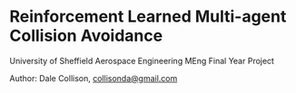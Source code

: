# Reinforcement Learned Multi-agent Collision Avoidance

University of Sheffield Aerospace Engineering MEng Final Year Project

Author: Dale Collison, collisonda@gmail.com

